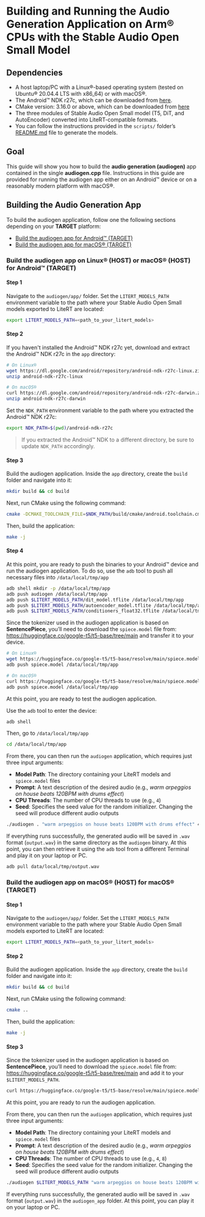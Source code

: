 <!--
    SPDX-FileCopyrightText: Copyright 2025 Arm Limited and/or its affiliates <open-source-office@arm.com>

    SPDX-License-Identifier: Apache-2.0
-->

# Building and Running the Audio Generation Application on Arm® CPUs with the Stable Audio Open Small Model

## Dependencies
- A host laptop/PC with a Linux®-based operating system (tested on Ubuntu® 20.04.4 LTS with x86_64) or with macOS®.
- The Android™ NDK r27c, which can be downloaded from [here](https://developer.android.com/ndk/downloads).
- CMake version: 3.16.0 or above, which can be downloaded from [here](https://cmake.org/download/)
- The three modules of Stable Audio Open Small model (T5, DiT, and AutoEncoder) converted into LiteRT-compatible formats.
- You can follow the instructions provided in the `scripts/` folder’s [README.md](../scripts/README.md) file to generate the models.

## Goal

This guide will show you how to build the <strong>audio generation (audiogen)</strong> app contained in the single <strong>audiogen.cpp</strong> file. Instructions in this guide are provided for running the audiogen app either on an  Android™ device or on a reasonably modern platform with macOS®.

## Building the Audio Generation App

To build the audiogen application, follow one the following sections depending on your <strong>TARGET</strong> platform:

- [Build the audiogen app for Android™ (TARGET)](#build-the-audiogen-app-on-linux_host_or-macos_host_for-android_target)
- [Build the audiogen app for macOS® (TARGET)](#build-the-audiogen-app-on-macos_host_for-macos_target)

### Build the audiogen app on Linux® (HOST) or macOS® (HOST) for Android™ (TARGET)

#### Step 1
Navigate to the `audiogen/app/` folder. Set the `LITERT_MODELS_PATH` environment variable to the path where your Stable Audio Open Small models exported to LiteRT are located:

```bash
export LITERT_MODELS_PATH=<path_to_your_litert_models>
```

#### Step 2
If you haven't installed the Android™ NDK r27c yet, download and extract the Android™ NDK r27c in the `app` directory:

```bash
# On Linux®
wget https://dl.google.com/android/repository/android-ndk-r27c-linux.zip
unzip android-ndk-r27c-linux

# On macOS®
curl https://dl.google.com/android/repository/android-ndk-r27c-darwin.zip -o android-ndk-r27c-darwin.zip
unzip android-ndk-r27c-darwin
```

Set the `NDK_PATH` environment variable to the path where you extracted the Android™ NDK r27c:

```bash
export NDK_PATH=$(pwd)/android-ndk-r27c
```
> If you extracted the Android™ NDK to a different directory, be sure to update `NDK_PATH` accordingly.

#### Step 3

Build the audiogen application. Inside the `app` directory, create the `build` folder and navigate into it:

```bash
mkdir build && cd build
```

Next, run CMake using the following command:

```bash
cmake -DCMAKE_TOOLCHAIN_FILE=$NDK_PATH/build/cmake/android.toolchain.cmake -DANDROID_ABI=arm64-v8a ..
```

Then, build the application:
```bash
make -j
```
#### Step 4
At this point, you are ready to push the binaries to your Android™ device and run the audiogen application. To do so, use the `adb` tool to push all necessary files into `/data/local/tmp/app`

```bash
adb shell mkdir -p /data/local/tmp/app
adb push audiogen /data/local/tmp/app
adb push $LITERT_MODELS_PATH/dit_model.tflite /data/local/tmp/app
adb push $LITERT_MODELS_PATH/autoencoder_model.tflite /data/local/tmp/app
adb push $LITERT_MODELS_PATH/conditioners_float32.tflite /data/local/tmp/app
```

Since the tokenizer used in the audiogen application is based on <strong>SentencePiece</strong>, you’ll need to download the `spiece.model` file from:
https://huggingface.co/google-t5/t5-base/tree/main
and transfer it to your device.

```bash
# On Linux®
wget https://huggingface.co/google-t5/t5-base/resolve/main/spiece.model
adb push spiece.model /data/local/tmp/app

# On macOS®
curl https://huggingface.co/google-t5/t5-base/resolve/main/spiece.model -o spiece.model.zip
adb push spiece.model /data/local/tmp/app
```

At this point, you are ready to test the audiogen application.

Use the `adb` tool to enter the device:

```bash
adb shell
```

Then, go to `/data/local/tmp/app`
```bash
cd /data/local/tmp/app
```

From there, you can then run the `audiogen` application, which requires just three input arguments:

- **Model Path**: The directory containing your LiteRT models and `spiece.model` files
- **Prompt**: A text description of the desired audio (e.g., *warm arpeggios on house beats 120BPM with drums effect*)
- **CPU Threads**: The number of CPU threads to use (e.g., `4`)
- **Seed**: Specifies the seed value for the random initializer. Changing the seed will produce different audio outputs

```bash
./audiogen . "warm arpeggios on house beats 120BPM with drums effect" 4
```

If everything runs successfully, the generated audio will be saved in `.wav` format (`output.wav`) in the same directory as the `audiogen` binary. At this point, you can then retrieve it using the `adb` tool from a different Terminal and play it on your laptop or PC.

```bash
adb pull data/local/tmp/output.wav
```

### Build the audiogen app on macOS® (HOST) for macOS® (TARGET)

#### Step 1
Navigate to the `audiogen/app/` folder. Set the `LITERT_MODELS_PATH` environment variable to the path where your Stable Audio Open Small models exported to LiteRT are located:

```bash
export LITERT_MODELS_PATH=<path_to_your_litert_models>
```

#### Step 2
Build the audiogen application. Inside the `app` directory, create the `build` folder and navigate into it:

```bash
mkdir build && cd build
```

Next, run CMake using the following command:

```bash
cmake ..
```

Then, build the application:
```bash
make -j
```

#### Step 3
Since the tokenizer used in the audiogen application is based on <strong>SentencePiece</strong>, you’ll need to download the `spiece.model` file from: https://huggingface.co/google-t5/t5-base/tree/main
and add it to your `$LITERT_MODELS_PATH`.

```bash
curl https://huggingface.co/google-t5/t5-base/resolve/main/spiece.model -o $LITERT_MODELS_PATH/spiece.model
```

At this point, you are ready to run the audiogen application.

From there, you can then run the `audiogen` application, which requires just three input arguments:

- **Model Path**: The directory containing your LiteRT models and `spiece.model` files
- **Prompt**: A text description of the desired audio (e.g., *warm arpeggios on house beats 120BPM with drums effect*)
- **CPU Threads**: The number of CPU threads to use (e.g., `4`, `8`)
- **Seed**: Specifies the seed value for the random initializer. Changing the seed will produce different audio outputs

```bash
./audiogen $LITERT_MODELS_PATH "warm arpeggios on house beats 120BPM with drums effect" 4 99
```

If everything runs successfully, the generated audio will be saved in `.wav` format (`output.wav`) in the `audiogen_app` folder. At this point, you can play it on your laptop or PC.

